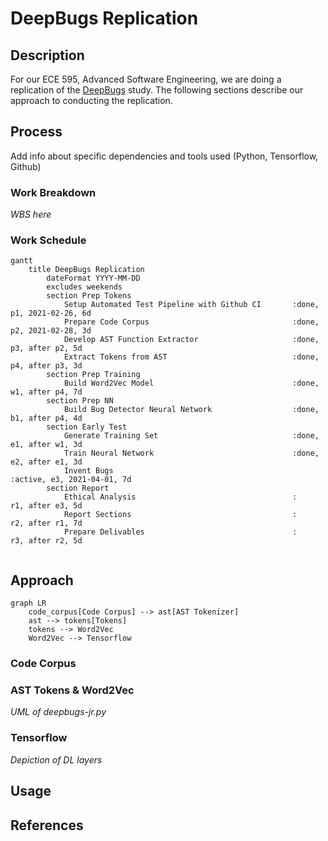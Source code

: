# DeepBugs Replication

## Description
For our ECE 595, Advanced Software Engineering, we are doing a replication of the [DeepBugs](https://arxiv.org/abs/1805.11683) study. The following sections describe our approach to conducting the replication.

## Process
Add info about specific dependencies and tools used (Python, Tensorflow, Github)
### Work Breakdown
*WBS here*

### Work Schedule
```mermaid
gantt
    title DeepBugs Replication
        dateFormat YYYY-MM-DD
        excludes weekends
        section Prep Tokens
            Setup Automated Test Pipeline with Github CI       :done, p1, 2021-02-26, 6d
            Prepare Code Corpus                                :done, p2, 2021-02-28, 3d 
            Develop AST Function Extractor                     :done, p3, after p2, 5d
            Extract Tokens from AST                            :done, p4, after p3, 3d
        section Prep Training
            Build Word2Vec Model                               :done, w1, after p4, 7d
        section Prep NN
            Build Bug Detector Neural Network                  :done, b1, after p4, 4d
        section Early Test
            Generate Training Set                              :done, e1, after w1, 3d
            Train Neural Network                               :done, e2, after e1, 3d
            Invent Bugs                                        :active, e3, 2021-04-01, 7d
        section Report
            Ethical Analysis                                   :      r1, after e3, 5d
            Report Sections                                    :      r2, after r1, 7d
            Prepare Delivables                                 :      r3, after r2, 5d
            
```

## Approach
```mermaid
graph LR
    code_corpus[Code Corpus] --> ast[AST Tokenizer]
    ast --> tokens[Tokens]
    tokens --> Word2Vec
    Word2Vec --> Tensorflow
```

### Code Corpus

### AST Tokens & Word2Vec
*UML of deepbugs-jr.py*

### Tensorflow
*Depiction of DL layers*

## Usage

## References
